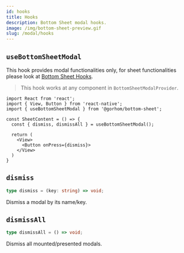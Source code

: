 ```yaml
---
id: hooks
title: Hooks
description: Bottom Sheet modal hooks.
image: /img/bottom-sheet-preview.gif
slug: /modal/hooks
---
```


## `useBottomSheetModal`

This hook provides modal functionalities only, for sheet functionalities please look at [Bottom Sheet Hooks](../hooks).

> This hook works at any component in `BottomSheetModalProvider`.

```tsx
import React from 'react';
import { View, Button } from 'react-native';
import { useBottomSheetModal } from '@gorhom/bottom-sheet';

const SheetContent = () => {
  const { dismiss, dismissAll } = useBottomSheetModal();

  return (
    <View>
      <Button onPress={dismiss}>
    </View>
  )
}
```

## `dismiss`

```ts
type dismiss = (key: string) => void;
```

Dismiss a modal by its name/key.

## `dismissAll`

```ts
type dismissAll = () => void;
```

Dismiss all mounted/presented modals.
